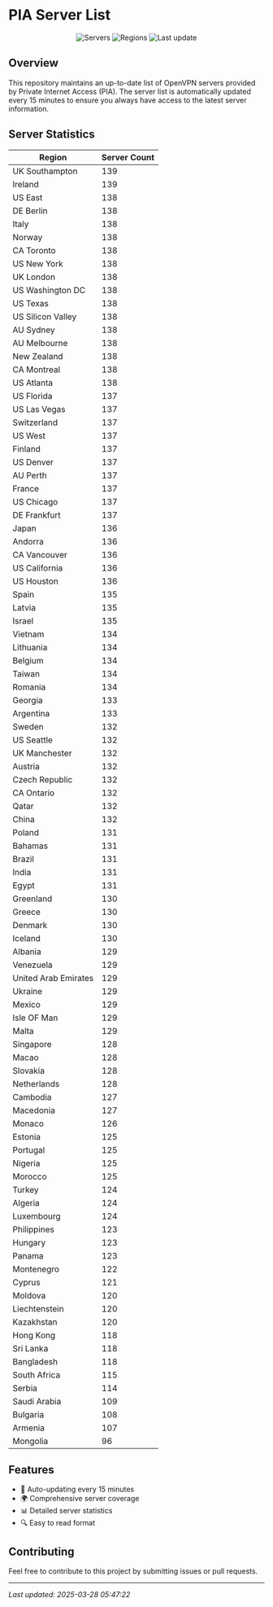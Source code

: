 # PIA Server List

<div align="center">

![Servers](https://img.shields.io/badge/servers-12,612-blue)
![Regions](https://img.shields.io/badge/regions-97-blue)
![Last update](https://img.shields.io/badge/Last_Updated-March_28_2025_00:47_EST-blue)

</div>

## Overview
This repository maintains an up-to-date list of OpenVPN servers provided by Private Internet Access (PIA). The server list is automatically updated every 15 minutes to ensure you always have access to the latest server information.

## Server Statistics
| Region | Server Count |
|--------|--------------|
| UK Southampton                 | 139          |
| Ireland                        | 139          |
| US East                        | 138          |
| DE Berlin                      | 138          |
| Italy                          | 138          |
| Norway                         | 138          |
| CA Toronto                     | 138          |
| US New York                    | 138          |
| UK London                      | 138          |
| US Washington DC               | 138          |
| US Texas                       | 138          |
| US Silicon Valley              | 138          |
| AU Sydney                      | 138          |
| AU Melbourne                   | 138          |
| New Zealand                    | 138          |
| CA Montreal                    | 138          |
| US Atlanta                     | 138          |
| US Florida                     | 137          |
| US Las Vegas                   | 137          |
| Switzerland                    | 137          |
| US West                        | 137          |
| Finland                        | 137          |
| US Denver                      | 137          |
| AU Perth                       | 137          |
| France                         | 137          |
| US Chicago                     | 137          |
| DE Frankfurt                   | 137          |
| Japan                          | 136          |
| Andorra                        | 136          |
| CA Vancouver                   | 136          |
| US California                  | 136          |
| US Houston                     | 136          |
| Spain                          | 135          |
| Latvia                         | 135          |
| Israel                         | 135          |
| Vietnam                        | 134          |
| Lithuania                      | 134          |
| Belgium                        | 134          |
| Taiwan                         | 134          |
| Romania                        | 134          |
| Georgia                        | 133          |
| Argentina                      | 133          |
| Sweden                         | 132          |
| US Seattle                     | 132          |
| UK Manchester                  | 132          |
| Austria                        | 132          |
| Czech Republic                 | 132          |
| CA Ontario                     | 132          |
| Qatar                          | 132          |
| China                          | 132          |
| Poland                         | 131          |
| Bahamas                        | 131          |
| Brazil                         | 131          |
| India                          | 131          |
| Egypt                          | 131          |
| Greenland                      | 130          |
| Greece                         | 130          |
| Denmark                        | 130          |
| Iceland                        | 130          |
| Albania                        | 129          |
| Venezuela                      | 129          |
| United Arab Emirates           | 129          |
| Ukraine                        | 129          |
| Mexico                         | 129          |
| Isle OF Man                    | 129          |
| Malta                          | 129          |
| Singapore                      | 128          |
| Macao                          | 128          |
| Slovakia                       | 128          |
| Netherlands                    | 128          |
| Cambodia                       | 127          |
| Macedonia                      | 127          |
| Monaco                         | 126          |
| Estonia                        | 125          |
| Portugal                       | 125          |
| Nigeria                        | 125          |
| Morocco                        | 125          |
| Turkey                         | 124          |
| Algeria                        | 124          |
| Luxembourg                     | 124          |
| Philippines                    | 123          |
| Hungary                        | 123          |
| Panama                         | 123          |
| Montenegro                     | 122          |
| Cyprus                         | 121          |
| Moldova                        | 120          |
| Liechtenstein                  | 120          |
| Kazakhstan                     | 120          |
| Hong Kong                      | 118          |
| Sri Lanka                      | 118          |
| Bangladesh                     | 118          |
| South Africa                   | 115          |
| Serbia                         | 114          |
| Saudi Arabia                   | 109          |
| Bulgaria                       | 108          |
| Armenia                        | 107          |
| Mongolia                       | 96           |

## Features
- 🔄 Auto-updating every 15 minutes
- 🌍 Comprehensive server coverage
- 📊 Detailed server statistics
- 🔍 Easy to read format

## Contributing
Feel free to contribute to this project by submitting issues or pull requests.

---
*Last updated: 2025-03-28 05:47:22*